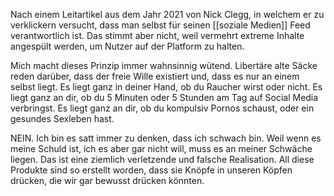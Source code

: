 Nach einem Leitartikel aus dem Jahr 2021 von Nick Clegg, in welchem er zu verklickern versucht, dass man selbst für seinen [[soziale Medien]] Feed verantwortlich ist. Das stimmt aber nicht, weil vermehrt extreme Inhalte angespült werden, um Nutzer auf der Platform zu halten. 

Mich macht dieses Prinzip immer wahnsinnig wütend. Libertäre alte Säcke reden darüber, dass der freie Wille existiert und, dass es nur an einem selbst liegt. Es liegt ganz in deiner Hand, ob du Raucher wirst oder nicht. Es liegt ganz an dir, ob du 5 Minuten oder 5 Stunden am Tag auf Social Media verbringst. Es liegt ganz an dir, ob du kompulsiv Pornos schaust, oder ein gesundes Sexleben hast. 

NEIN. Ich bin es satt immer zu denken, dass ich schwach bin. Weil wenn es meine Schuld ist, ich es aber gar nicht will, muss es an meiner Schwäche liegen. Das ist eine ziemlich verletzende und falsche Realisation. All diese Produkte sind so erstellt worden, dass sie Knöpfe in unseren Köpfen drücken, die wir gar bewusst drücken könnten. 